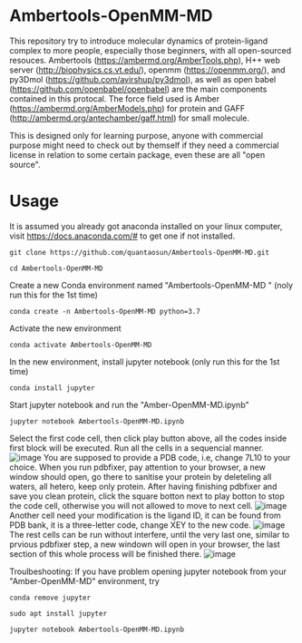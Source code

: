 # Ambertools-OpenMM-MD
This repository try to introduce molecular dynamics of protein-ligand complex to more people, especially those beginners, with all open-sourced resouces.
Ambertools (https://ambermd.org/AmberTools.php), H++ web server (http://biophysics.cs.vt.edu/), openmm (https://openmm.org/), and py3Dmol (https://github.com/avirshup/py3dmol), as well as open babel (https://github.com/openbabel/openbabel) are the main components contained in this protocal. The force field used is Amber (https://ambermd.org/AmberModels.php) for protein and GAFF (http://ambermd.org/antechamber/gaff.html) for small molecule.

This is designed only for learning purpose, anyone with commercial purpose might need to check out by themself if they need a commercial license in relation to some certain package, even these are all "open source".
 

# Usage
It is assumed you already got anaconda installed on your linux computer, visit https://docs.anaconda.com/# to get one if not installed.
```
git clone https://github.com/quantaosun/Ambertools-OpenMM-MD.git
```
```
cd Ambertools-OpenMM-MD
```
Create a new Conda environment named "Ambertools-OpenMM-MD " (noly run this for the 1st time)
```
conda create -n Ambertools-OpenMM-MD python=3.7 
```
Activate the new environment 
```
conda activate Ambertools-OpenMM-MD
```
In the new environment, install jupyter notebook (only run this for the 1st time)
```
conda install jupyter
```
Start jupyter notebook and run the "Amber-OpenMM-MD.ipynb"
```
jupyter notebook Ambertools-OpenMM-MD.ipynb
```
Select the first code cell, then click play button above, all the codes inside first block will be executed. Run all the cells in a sequencial manner.
![image](https://user-images.githubusercontent.com/75652473/146884751-256a5668-4de9-4818-9631-29c3984d41a2.png)
You are supposed to provide a PDB code, i.e, change 7L10 to your choice. When you run pdbfixer, pay attention to your browser, a new window should open, go there to
sanitise your protein by deleteling all waters, all hetero, keep only protein. After having finishing pdbfixer and save you clean protein, click the square botton next to play botton to stop the code cell, otherwise you will not allowed to move to next cell.
![image](https://user-images.githubusercontent.com/75652473/146885334-f549740d-8c72-46d4-8a52-e2c4d0dbd9d1.png)
Another cell need your modification is the ligand ID, it can be found from PDB bank, it is a three-letter code, change XEY to the new code.
![image](https://user-images.githubusercontent.com/75652473/146888441-6c6bdd0b-69af-4431-a5b6-4346b4ceb566.png)
The rest cells can be run without interfere, until the very last one, similar to prvious pdbfixer step, a new windown will open in your browser, the last section of this whole process will be finished there.
![image](https://user-images.githubusercontent.com/75652473/146885748-2aeefba8-9a9a-401a-992b-e17590bf8f1d.png)

Troulbeshooting:
If you have problem opening jupyter notebook from your "Amber-OpenMM-MD" environment, try 
```
conda remove jupyter
```
```
sudo apt install jupyter
```
```
jupyter notebook Ambertools-OpenMM-MD.ipynb
```
